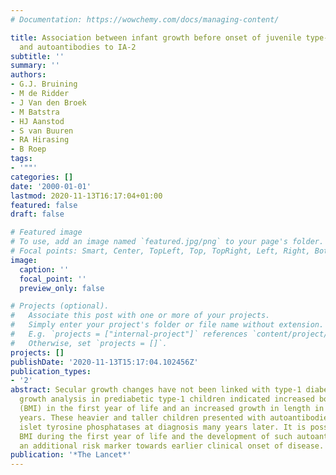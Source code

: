 ```yaml
---
# Documentation: https://wowchemy.com/docs/managing-content/

title: Association between infant growth before onset of juvenile type-1 diabetes
  and autoantibodies to IA-2
subtitle: ''
summary: ''
authors:
- G.J. Bruining
- M de Ridder
- J Van den Broek
- M Batstra
- HJ Aanstod
- S van Buuren
- RA Hirasing
- B Roep
tags:
- '""'
categories: []
date: '2000-01-01'
lastmod: 2020-11-13T16:17:04+01:00
featured: false
draft: false

# Featured image
# To use, add an image named `featured.jpg/png` to your page's folder.
# Focal points: Smart, Center, TopLeft, Top, TopRight, Left, Right, BottomLeft, Bottom, BottomRight.
image:
  caption: ''
  focal_point: ''
  preview_only: false

# Projects (optional).
#   Associate this post with one or more of your projects.
#   Simply enter your project's folder or file name without extension.
#   E.g. `projects = ["internal-project"]` references `content/project/deep-learning/index.md`.
#   Otherwise, set `projects = []`.
projects: []
publishDate: '2020-11-13T15:17:04.102456Z'
publication_types:
- '2'
abstract: Secular growth changes have not been linked with type-1 diabetes. Longitudinal
  growth analysis in prediabetic type-1 children indicated increased body mass index
  (BMI) in the first year of life and an increased growth in length in the next 2
  years. These heavier and taller children presented with autoantibodies against pancreatic
  islet tyrosine phosphatases at diagnosis many years later. It is possible that increased
  BMI during the first year of life and the development of such autoantibodies represents
  an additional risk marker towards earlier clinical onset of disease.
publication: '*The Lancet*'
---
```

